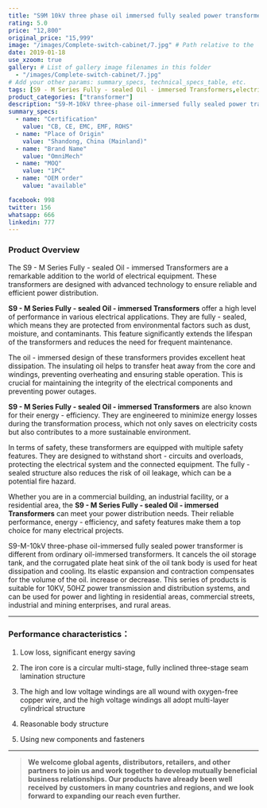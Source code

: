 ```yaml
---
title: "S9M 10kV three phase oil immersed fully sealed power transformer"
rating: 5.0
price: "12,800"
original_price: "15,999"
image: "/images/Complete-switch-cabinet/7.jpg" # Path relative to the 'static' folder or use Hugo Pipes
date: 2019-01-18
use_xzoom: true
gallery: # List of gallery image filenames in this folder
  - "/images/Complete-switch-cabinet/7.jpg"
# Add your other params: summary_specs, technical_specs_table, etc.
tags: [S9 - M Series Fully - sealed Oil - immersed Transformers,electrical equipment,power distribution,high performance,fully - sealed,environmental protection,long lifespan,low maintenance,heat dissipation,stable operation,energy - efficiency,safety features,commercial building,industrial facility,residential area]
product_categories: ["transformer"]
description: "S9-M-10kV three-phase oil-immersed fully sealed power transformer is different from ordinary oil-immersed transformers. It cancels the oil storage tank, and the corrugated plate heat sink of the oil tank body is used for heat dissipation and cooling. "
summary_specs:
  - name: "Certification"
    value: "CB, CE, EMC, EMF, ROHS"
  - name: "Place of Origin"
    value: "Shandong, China (Mainland)"
  - name: "Brand Name"
    value: "OmniMech"
  - name: "MOQ"
    value: "1PC"
  - name: "OEM order"
    value: "available"

facebook: 998
twitter: 156
whatsapp: 666
linkedin: 777    
---
```



### Product Overview
The S9 - M Series Fully - sealed Oil - immersed Transformers are a remarkable addition to the world of electrical equipment. These transformers are designed with advanced technology to ensure reliable and efficient power distribution.

**S9 - M Series Fully - sealed Oil - immersed Transformers** offer a high level of performance in various electrical applications. They are fully - sealed, which means they are protected from environmental factors such as dust, moisture, and contaminants. This feature significantly extends the lifespan of the transformers and reduces the need for frequent maintenance.

The oil - immersed design of these transformers provides excellent heat dissipation. The insulating oil helps to transfer heat away from the core and windings, preventing overheating and ensuring stable operation. This is crucial for maintaining the integrity of the electrical components and preventing power outages.

**S9 - M Series Fully - sealed Oil - immersed Transformers** are also known for their energy - efficiency. They are engineered to minimize energy losses during the transformation process, which not only saves on electricity costs but also contributes to a more sustainable environment.

In terms of safety, these transformers are equipped with multiple safety features. They are designed to withstand short - circuits and overloads, protecting the electrical system and the connected equipment. The fully - sealed structure also reduces the risk of oil leakage, which can be a potential fire hazard.

Whether you are in a commercial building, an industrial facility, or a residential area, the **S9 - M Series Fully - sealed Oil - immersed Transformers** can meet your power distribution needs. Their reliable performance, energy - efficiency, and safety features make them a top choice for many electrical projects.

S9-M-10kV three-phase oil-immersed fully sealed power transformer is different from ordinary oil-immersed transformers. It cancels the oil storage tank, and the corrugated plate heat sink of the oil tank body is used for heat dissipation and cooling. Its elastic expansion and contraction compensates for the volume of the oil. increase or decrease. This series of products is suitable for 10KV, 50HZ power transmission and distribution systems, and can be used for power and lighting in residential areas, commercial streets, industrial and mining enterprises, and rural areas.

* * *

### Performance characteristics：

1. Low loss, significant energy saving

2. The iron core is a circular multi-stage, fully inclined three-stage seam lamination structure

3. The high and low voltage windings are all wound with oxygen-free copper wire, and the high voltage windings all adopt multi-layer cylindrical structure

4. Reasonable body structure

5. Using new components and fasteners

* * *

> **We welcome global agents, distributors, retailers, and other partners to join us and work together to develop mutually beneficial business relationships. Our products have already been well received by customers in many countries and regions, and we look forward to expanding our reach even further.**


